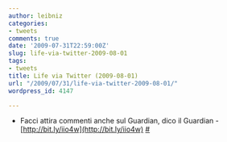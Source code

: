 ```yaml
---
author: leibniz
categories:
- tweets
comments: true
date: '2009-07-31T22:59:00Z'
slug: life-via-twitter-2009-08-01
tags:
- tweets
title: Life via Twitter (2009-08-01)
url: "/2009/07/31/life-via-twitter-2009-08-01/"
wordpress_id: 4147

---
```

* Facci attira commenti anche sul Guardian, dico il Guardian - [http://bit.ly/iio4w](http://bit.ly/iio4w) [#](http://twitter.com/leibniz/statuses/2947950256)



